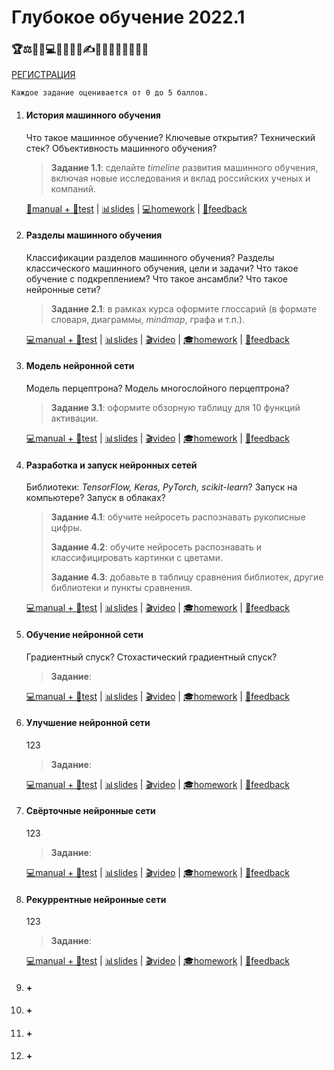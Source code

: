 # Глубокое обучение 2022.1

### 🏆⚖🔬💡💻🔌🔗👨‍💻✍🚀🎯🕵️‍♂️🎲🔎🔑🧬

[РЕГИСТРАЦИЯ](https://forms.gle/1mqSVsDj4tj2Az9r5)



`Каждое задание оценивается от 0 до 5 баллов.`



1. #### История машинного обучения

   Что такое машинное обучение?
   Ключевые открытия?
   Технический стек?
   Объективность машинного обучения? 

   > **Задание 1.1**: сделайте *timeline* развития машинного обучения, включая новые исследования и вклад российских ученых и компаний.
   
   [📖manual + 📝test](./1_history/index.html) | [📊slides](./1_history/slides.html) | [💻homework](https://forms.gle/kH2VeHpnjVLESQn3A) | [💬feedback](https://forms.gle/VfY2cXQMMwdMngCh8)
   
2. #### Разделы машинного обучения

   Классификации разделов машинного обучения?
   Разделы классического машинного обучения, цели и задачи?
   Что такое обучение с подкреплением?
   Что такое ансамбли?
   Что такое нейронные сети?

   > **Задание 2.1**: в рамках курса оформите глоссарий (в формате словаря, диаграммы, *mindmap*, графа и т.п.).

   [💻manual + 📝test]() | [📊slides]() | [🎬video]() | [🎓homework]() | [💬feedback]()

3. #### Модель нейронной сети

   Модель перцептрона? 
   Модель многослойного перцептрона?

   > **Задание 3.1**: оформите обзорную таблицу для 10 функций активации.

   [💻manual + 📝test]() | [📊slides]() | [🎬video]() | [🎓homework]() | [💬feedback]()

4. #### Разработка и запуск нейронных сетей

   Библиотеки: *TensorFlow, Keras, PyTorch, scikit-learn*?
   Запуск на компьютере?
   Запуск в облаках?

   > **Задание 4.1**:  обучите нейросеть распознавать рукописные цифры.
   > 
   >**Задание 4.2**: обучите нейросеть распознавать  и классифицировать картинки с цветами. 
   > 
   > **Задание 4.3**: добавьте в таблицу сравнения библиотек, другие библиотеки и пункты сравнения.
   
   [💻manual + 📝test]() | [📊slides]() | [🎬video]() | [🎓homework]() | [💬feedback]()
   
5. #### Обучение нейронной сети

   Градиентный спуск?
   Стохастический градиентный спуск?

   > **Задание**: 

   [💻manual + 📝test]() | [📊slides]() | [🎬video]() | [🎓homework]() | [💬feedback]()

6. #### Улучшение нейронной сети

   123
   
   > **Задание**: 
   
   [💻manual + 📝test]() | [📊slides]() | [🎬video]() | [🎓homework]() | [💬feedback]()

7. #### Свёрточные нейронные сети

   123
   
   > **Задание**: 
   
   [💻manual + 📝test]() | [📊slides]() | [🎬video]() | [🎓homework]() | [💬feedback]()

8. #### Рекуррентные нейронные сети

   123
   
   > **Задание**: 
   
   [💻manual + 📝test]() | [📊slides]() | [🎬video]() | [🎓homework]() | [💬feedback]()

9. #### +

10. #### +

11. #### +

12. #### +





